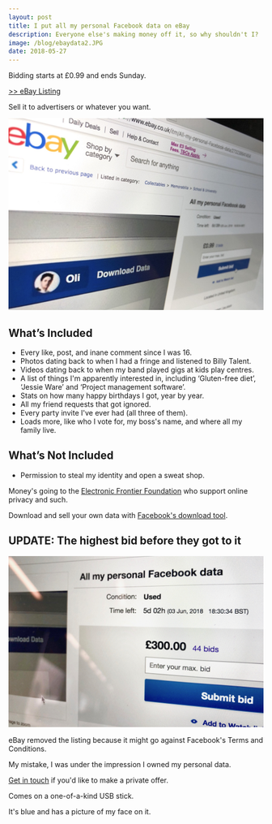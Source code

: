 ```yaml
---
layout: post
title: I put all my personal Facebook data on eBay
description: Everyone else's making money off it, so why shouldn't I?
image: /blog/ebaydata2.JPG
date: 2018-05-27
---
```


Bidding starts at £0.99 and ends Sunday.

<a href="#update">>> eBay Listing</a>

Sell it to advertisers or whatever you want.

<a href="https://webcache.googleusercontent.com/search?q=cache:BN1pTzqUJiwJ:https://www.ebay.co.uk/itm/All-my-personal-Facebook-data-/273239941454+&cd=6&hl=en&ct=clnk&gl=uk">![Personal Data](/blog/ebaydata2.JPG)</a>

## What’s Included

- Every like, post, and inane comment since I was 16.
- Photos dating back to when I had a fringe and listened to Billy Talent.
- Videos dating back to when my band played gigs at kids play centres.
- A list of things I'm apparently interested in, including ‘Gluten-free diet’, ‘Jessie Ware’ and ‘Project management software’.
- Stats on how many happy birthdays I got, year by year.
- All my friend requests that got ignored.
- Every party invite I've ever had (all three of them).
- Loads more, like who I vote for, my boss's name, and where all my family live.


## What’s Not Included
- Permission to steal my identity and open a sweat shop.

Money's going to the <a href="https://www.eff.org/">Electronic Frontier Foundation</a> who support online privacy and such.

Download and sell your own data with <a href="https://www.facebook.com/dyi/?x=AdndIvCzUH9ebQL8&referrer=yfi_settings">Facebook's download tool</a>.

<h2 id="update"> UPDATE: The highest bid before they got to it</h2>

![£300](/blog/ebayfinal2.jpg)

eBay removed the listing because it might go against Facebook's Terms and Conditions.

My mistake, I was under the impression I owned my personal data.

<a href="mailto:mail@olifro.st">Get in touch</a> if you'd like to make a private offer.

Comes on a one-of-a-kind USB stick.

It's blue and has a picture of my face on it.
